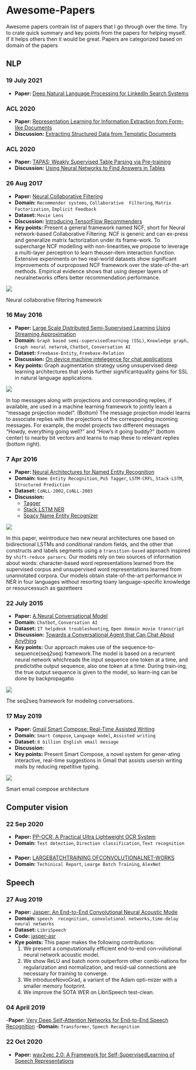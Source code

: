 # Awesome-Papers

Awesome papers contrain list of papers that I go through over the time. Try to crate quick summary and key points from the papers for helping myself. If it helps others then it would be great. Papers are categorized based on domain of the papers

## NLP

### 19 July 2021
- **Paper:** [Deep Natural Language Processing for LinkedIn Search Systems](https://arxiv.org/pdf/2108.08252.pdf)

### ACL 2020
- **Paper:** [Representation Learning for Information Extraction from Form-like Documents](https://research.google/pubs/pub49122/)
- **Discussion:** [Extracting Structured Data from Templatic Documents ](https://ai.googleblog.com/2020/06/extracting-structured-data-from.html)

### ACL 2020
- **Paper:** [TAPAS: Weakly Supervised Table Parsing via Pre-training](https://arxiv.org/abs/2004.02349) 
- **Discussion:** [Using Neural Networks to Find Answers in Tables ](https://ai.googleblog.com/2020/04/using-neural-networks-to-find-answers.html)

### 26 Aug 2017
 - **Paper:** [Neural Collaborative Filtering](https://arxiv.org/pdf/1708.05031.pdf)
 - **Domain:** `Recommender systems`, `Collaborative  Filtering`,  `Matrix Factorization`, `Implicit Feedback`
 - **Dataset:** `Movie Lens`
 - **Discussion:** [Introducing TensorFlow Recommenders ](https://blog.tensorflow.org/2020/09/introducing-tensorflow-recommenders.html)
 - **Key points:** Present a general framework named NCF, short for Neural network-based Collaborative Filtering. NCF is generic and can ex-press and generalize  matrix factorization under its frame-work. To supercharge NCF modelling with non-linearities,we propose to leverage a multi-layer perceptron to learn theuser–item  interaction  function. Extensive  experiments on two real-world datasets show significant improvements of ourproposed NCF framework over the state-of-the-art methods. Empirical evidence shows that using deeper layers of neuralnetworks offers better recommendation performance.

![](./images/neural_collaborative_filtering_framework.png)

Neural collaborative filtering framework

### 16 May 2016
 - **Paper:** [Large Scale Distributed Semi-Supervised Learning Using Streaming Approximation](https://arxiv.org/pdf/1512.01752.pdf)
 - **Domain:** `Graph based semi-supervisedlearning (SSL)`, `Knowledge graph, Graph neural netwrok`, `Chatbot`, `Conversation AI`
 - **Dataset:** `Freebase-Entity`, `Freebase-Relation`
 - **Discussion:** [On device machine intelegence for chat applications](https://ai.googleblog.com/2017/02/on-device-machine-intelligence.html)
 - **Key points:** Graph  augmentation strategy using unsupervised deep learning architectures that yields further significantquality gains for SSL in natural  language applications.
 
![](./images/conversation_ai_flow.png)

In top messages along with projections and corresponding replies, if available, are used in a machine learning framework to jointly learn a “message projection model”. (Bottom) The message projection model learns to associate replies with the projections of the corresponding incoming messages. For example, the model projects two different messages “Howdy, everything going well?” and “How’s it going buddy?” (bottom center) to nearby bit vectors and learns to map these to relevant replies (bottom right).

### 7 Apr 2016
- **Paper:** [Neural Architectures for Named Entity Recognition](https://arxiv.org/pdf/1603.01360.pdf)
- **Domain:** `Name Entity Recognition`, `PoS Tagger`, `LSTM-CRFL`, `Stack-LSTM`, `Structured Prediction`
- **Dataset:** `CoNLL-2002`, `CoNLL-2003`
- **Discussion:**
    - [Tagger](https://github.com/glample/tagger)
    - [Stack LSTM NER](https://github.com/clab/stack-lstm-ner)
    - [Spacy Name Entity Recognizer](https://www.youtube.com/watch?v=sqDHBH9IjRU&t=2902s)

![](./images/transition-based-ner-shift-reduce-perser.png)

In this paper, weintroduce two new neural architectures one based on bidirectional LSTMs and conditional random fields, and the other that constructs and labels segments using a `transition-based` approach inspired by `shift-reduce parsers`. Our models rely on two sources of information about words: character-based word representations learned from the supervised corpus and unsupervised word representations learned from unannotated corpora.  Our models obtain state-of-the-art performance in NER in four languages without resorting toany language-specific knowledge or resourcessuch as gazetteers

### 22 July 2015
 - **Paper:** [A Neural Conversational Model](https://arxiv.org/pdf/1506.05869.pdf)
 - **Domain:** `Chatbot`, `Conversation AI`
 - **Dataset:** `IT helpdesk troubleshooting`, `Open domain movie transcript`
 - **Discussion:** [Towards a Conversational Agent that Can Chat About Anything ](https://ai.googleblog.com/2020/01/towards-conversational-agent-that-can.html)
 - **Key points:** Our approach makes use of the sequence-to-sequence(seq2seq) framework.The model is based on a recurrent neural network whichreads the input sequence one token at a time, and predictsthe output sequence, also one token at a time. During train-ing, the true output sequence is given to the model, so learn-ing can be done by backpropagatio
 
![](./images/seq2seq_for_conversational_ai.png)
 
 The seq2seq framework for modeling conversations.


### 17 May 2019
 - **Paper:** [Gmail Smart Compose: Real-Time Assisted Writing](https://arxiv.org/pdf/1906.00080.pdf)
 - **Domain:** `Smart Compose`, `Language model`, `Assisted writing`
 - **Dataset:**  `8 billion English email message`
 - **Discussion:**
 - **Key points:** Present Smart Compose, a novel system for gener-ating interactive, real-time suggestions in Gmail that assists usersin writing mails by reducing repetitive typing.
 
![](./images/email_compose.png)
 
Smart email compose architecture


## Computer vision

### 22 Sep 2020
 - **Paper:** [PP-OCR: A Practical Ultra Lightweight OCR System](https://arxiv.org/pdf/2009.09941.pdf)
 - **Domain:** `Text detection`, `Direction classification`, `Text recognition`
 
 ### 
 - **Paper:** [LARGEBATCHTRAINING  OFCONVOLUTIONALNET-WORKS](https://arxiv.org/pdf/1708.03888.pdf)
 - **Domain:** `Techinical Report`, `Learge Batch Training`, `AlexNet`

## Speech

### 27 Aug 2019
- **Paper:** [Jasper: An End-to-End Convolutional Neural Acoustic Mode](https://arxiv.org/pdf/1904.03288.pdf)
- **Domain:** `speech  recognition, convolutional networks,time-delay neural networks`
- **Dataset:** `LibriSpeech`
- **Code:** [jasper-asr](https://github.com/stefanpantic/asr)
- **Kye points:** This paper makes the following contributions:
  1.  We present a computationally efficient end-to-end con-volutional neural network acoustic model.
  2.  We show ReLU and batch norm outperform other combi-nations for regularization and normalization, and resid-ual connections are necessary for training to   converge.
  3.  We introduceNovoGrad, a variant of the Adam opti-mizer with a smaller memory footprint.
  4.  We improve the SOTA WER on LibriSpeech test-clean.

### 04 April 2019
-**Paper:** [Very Deep Self-Attention Networks for End-to-End Speech Recognition](https://arxiv.org/pdf/1904.13377.pdf)
-**Domain:** `Transformer`, `Speech Recognition`

### 22 Oct 2020
- **Paper:** [wav2vec 2.0: A Framework for Self-SupervisedLearning of Speech Representations](https://arxiv.org/pdf/2006.11477.pdf)
